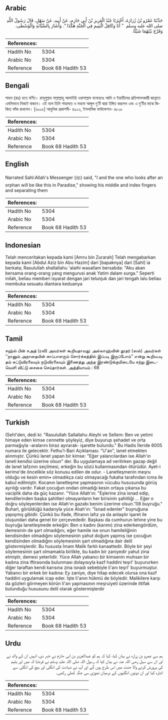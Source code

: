 ## Arabic


<div dir="rtl" lang="ar" style={{fontSize:'larger',backgroundColor:'#f8f9fa',padding:20}}>
حَدَّثَنَا عَمْرُو بْنُ زُرَارَةَ، أَخْبَرَنَا عَبْدُ الْعَزِيزِ بْنُ أَبِي حَازِمٍ، عَنْ أَبِيهِ، عَنْ سَهْلٍ، قَالَ رَسُولُ اللَّهِ صلى الله عليه وسلم ‏ "‏ أَنَا وَكَافِلُ الْيَتِيمِ فِي الْجَنَّةِ هَكَذَا ‏"‏‏.‏ وَأَشَارَ بِالسَّبَّابَةِ وَالْوُسْطَى، وَفَرَّجَ بَيْنَهُمَا شَيْئًا‏.‏
</div>
<div style={{backgroundColor:'#f8f9fa',padding:20, marginBottom: 10}}><table> <thead> <tr> <th>References:</th> <th></th> </tr> </thead> <tbody><tr><td>Hadith No</td><td>5304</td></tr><tr><td>Arabic No</td><td>5304</td></tr><tr><td>Reference</td><td>Book 68 Hadith 53</td></tr></tbody></table></div>

## Bengali


<div dir="ltr" lang="bn" style={{fontSize:'larger',backgroundColor:'#f8f9fa',padding:20}}>
সাহল (রাঃ) হতে বর্ণিত। রাসূলুল্লাহ সাল্লাল্লাহু আলাইহি ওয়াসাল্লাম বলেছেনঃ আমি ও ইয়াতীমের প্রতিপালনকারী জান্নাতে এমনিভাবে নিকটে থাকবে। এই বলে তিনি শাহাদাত ও মধ্যমা আঙ্গুল দু’টি দ্বারা ইঙ্গিত করলেন এবং এ দু’টির মাঝে কিঞ্চিত ফাঁক রাখলেন। [৬০০৫] আধুনিক প্রকাশনী- ৪৯১৩, ইসলামিক ফাউন্ডেশন- ৪৮০৮
</div>
<div style={{backgroundColor:'#f8f9fa',padding:20, marginBottom: 10}}><table> <thead> <tr> <th>References:</th> <th></th> </tr> </thead> <tbody><tr><td>Hadith No</td><td>5304</td></tr><tr><td>Arabic No</td><td>5304</td></tr><tr><td>Reference</td><td>Book 68 Hadith 53</td></tr></tbody></table></div>

## English


<div dir="ltr" lang="en" style={{fontSize:'larger',backgroundColor:'#f8f9fa',padding:20}}>
Narrated Sahl:Allah's Messenger (ﷺ) said, "I and the one who looks after an orphan will be like this in Paradise," showing his middle and index fingers and separating them
</div>
<div style={{backgroundColor:'#f8f9fa',padding:20, marginBottom: 10}}><table> <thead> <tr> <th>References:</th> <th></th> </tr> </thead> <tbody><tr><td>Hadith No</td><td>5304</td></tr><tr><td>Arabic No</td><td>5304</td></tr><tr><td>Reference</td><td>Book 68 Hadith 53</td></tr></tbody></table></div>

## Indonesian


<div dir="ltr" lang="id" style={{fontSize:'larger',backgroundColor:'#f8f9fa',padding:20}}>
Telah menceritakan kepada kami [Amru bin Zurarah] Telah mengabarkan kepada kami [Abdul Aziz bin Abu Hazim] dari [bapaknya] dari [Sahl] ia berkata; Rasulullah shallallahu 'alaihi wasallam bersabda: "Aku akan bersama orang-orang yang mengurusi anak Yatim dalam surga." Seperti inilah, beliau memberi isyarat dengan jari telunjuk dan jari tengah lalu beliau membuka sesuatu diantara keduanya
</div>
<div style={{backgroundColor:'#f8f9fa',padding:20, marginBottom: 10}}><table> <thead> <tr> <th>References:</th> <th></th> </tr> </thead> <tbody><tr><td>Hadith No</td><td>5304</td></tr><tr><td>Arabic No</td><td>5304</td></tr><tr><td>Reference</td><td>Book 68 Hadith 53</td></tr></tbody></table></div>

## Tamil


<div dir="ltr" lang="ta" style={{fontSize:'larger',backgroundColor:'#f8f9fa',padding:20}}>
சஹ்ல் பின் சஅத் (ரலி) அவர்கள் கூறியதாவது: அல்லாஹ்வின் தூதர் (ஸல்) அவர்கள் ‘‘நானும் அநாதையின் காப்பாளரும் சொர்க்கத்தில் இப்படி இருப்போம்” என்று கூறியபடி தம் சுட்டுவிரலையும் நடுவிரலையும் இணைத்து அந்த இரண்டுக்குமிடையே சற்று இடைவெளி விட்டு சைகை செய்தார்கள். அத்தியாயம் : 68
</div>
<div style={{backgroundColor:'#f8f9fa',padding:20, marginBottom: 10}}><table> <thead> <tr> <th>References:</th> <th></th> </tr> </thead> <tbody><tr><td>Hadith No</td><td>5304</td></tr><tr><td>Arabic No</td><td>5304</td></tr><tr><td>Reference</td><td>Book 68 Hadith 53</td></tr></tbody></table></div>

## Turkish


<div dir="ltr" lang="tr" style={{fontSize:'larger',backgroundColor:'#f8f9fa',padding:20}}>
(Sehl'den, dedi ki: "Rasulullah Sallallahu Aleyhi ve Sellem: Ben ve yetimi himaye eden kimse cennette şöyleyiz, diye buyurup şehadet ve orta parmağıyla -aralarını biraz ayırarak- işarette bulundu." Bu Hadis İleride 6005 numara ile gelecektir. Fethu'l-Bari Açıklaması: "U'an", lanet etmekten alınmıştır. Çünkü lanet yapan bir kimse: "Eğer yalancılardan ise Allah'ın laneti kendisi üzerine olsun" der. Bu uygulamaya ad verilirken gazap değil de lanet lafzının seçilmesi, erkeğin bu sözü kullanmasından ötürüdür. Ayet-i kerime'de öncelikle söz konusu edilen de odur. - Lanetleşmenin meşru olduğu ve kesin emin• olmadıkça caiz olmayacağı fukaha tarafından icma ile kabul edilmiştir. Kocanın lanetleşme yapmasının vücubu hususunda görüş ayrılığı vardır. Fakat çocuğun ondan olmadığı kesin ortaya çıkarsa bu vaciplik daha da güç kazanır. "Yüce Allah'ın: "Eşlerine zina isnad edip, kendilerinden başka şahitleri olmayanların her birisinin şahitliği ... Eğer o doğru söyleyenlerden ise Allah'ın gazabı benim üzerime olsun.'1)8 buyruğu." Buharl, görüldüğü kadarıyla yüce Alıah'ın: "İsnad edenler" buyruğuna yapışmış gibidir. Çünkü bu ifade, iftiranın lafız ya da anlaşılır işaret ile oluşundan daha genel bir çerçevededir. Başkası da cumhurun lehine yine bu buyruğa lanetleşmede erkeğin: Ben o kadını (karımı) zina ederkengördüm, demesinin de şart olmadığını, eğer hamile ise onun hamileliğinin kendisinden olmadığını söylemesinin yahut doğum yapmış ise çocuğun kendisinden olmadığını söylemesinin şart olmadığına dair delil göstermişlerdir. Bu hususta İmam Malik farklı kanaattedir. Böyle bir şeyi söylemesinin şart olmamakla birlikte, bu kadın bir zaniyedir yahut zina etmiştir, demesi yeterlidir. Yüce Allah yabancı bir kimsenin muhsan bir kadına zina iftirasında bulunması dolayısıyla kazf haddini teşrl' buyururken diğer taraftan kendi karısına zina isnadı sebebiyle li'anı teşrl' buyurmuştur. Yabancı bir erkek bir kadına: Ey zaniye, diye hitap edecek olursa ona kazf haddini uygulamak icap eder. İşte li'anın hükmü de böyledir. Malikilere karşı da gözleri görmeyen körün Ii'an yapmasının meşruiyeti üzerinde ittifak bulunduğu hususunu delil olarak göstermişlerdir
</div>
<div style={{backgroundColor:'#f8f9fa',padding:20, marginBottom: 10}}><table> <thead> <tr> <th>References:</th> <th></th> </tr> </thead> <tbody><tr><td>Hadith No</td><td>5304</td></tr><tr><td>Arabic No</td><td>5304</td></tr><tr><td>Reference</td><td>Book 68 Hadith 53</td></tr></tbody></table></div>

## Urdu


<div dir="rtl" lang="ur" style={{fontSize:'larger',backgroundColor:'#f8f9fa',padding:20}}>
ہم سے عمرو بن زرارہ نے بیان کیا، کہا کہ ہم کو عبدالعزیز بن ابی حازم نے خبر دی، انہیں ان کے والد نے اور ان سے سہل رضی اللہ عنہ نے بیان کیا کہ رسول اللہ صلی اللہ علیہ وسلم نے فرمایا کہ میں اور یتیم کی پرورش کرنے والا جنت میں اس طرح ہوں گے اور آپ نے شہادت کی انگلی اور بیچ کی انگلی سے اشارہ کیا اور ان دونوں انگلیوں کے درمیان تھوڑی سی جگہ کھلی رکھی۔
</div>
<div style={{backgroundColor:'#f8f9fa',padding:20, marginBottom: 10}}><table> <thead> <tr> <th>References:</th> <th></th> </tr> </thead> <tbody><tr><td>Hadith No</td><td>5304</td></tr><tr><td>Arabic No</td><td>5304</td></tr><tr><td>Reference</td><td>Book 68 Hadith 53</td></tr></tbody></table></div>
